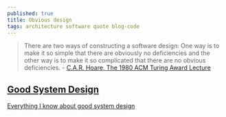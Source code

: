```yaml
---
published: true
title: Obvious design
tags: architecture software quote blog-code
---
```

> There are two ways of constructing a software design: One way is to make it so simple that there are obviously no deficiencies and the other way is to make it so complicated that there are no obvious deficiencies. - [C.A.R. Hoare, The 1980 ACM Turing Award Lecture](https://www.cs.fsu.edu/~engelen/courses/COP4610/hoare.pdf)

## [ Good System Design](https://news.ycombinator.com/item?id=44921137)

[Everything I know about good system design](https://www.seangoedecke.com/good-system-design/)
